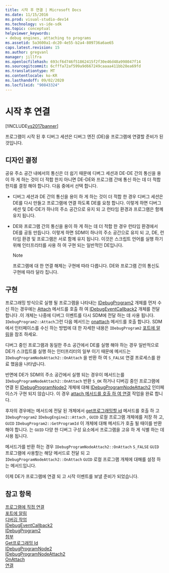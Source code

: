 ```yaml
---
title: 시작 후 연결 | Microsoft Docs
ms.date: 11/15/2016
ms.prod: visual-studio-dev14
ms.technology: vs-ide-sdk
ms.topic: conceptual
helpviewer_keywords:
- debug engines, attaching to programs
ms.assetid: 5a3600a1-dc20-4e55-b2a4-809736a6ae65
caps.latest.revision: 15
ms.author: gregvanl
manager: jillfra
ms.openlocfilehash: 693cf6d746f51862415f2f30e46d48a998047f14
ms.sourcegitcommit: 6cfffa72af599a9d667249caaaa411bb28ea69fd
ms.translationtype: MT
ms.contentlocale: ko-KR
ms.lasthandoff: 09/02/2020
ms.locfileid: "90843324"
---
```

# <a name="attaching-after-a-launch"></a>시작 후 연결
[!INCLUDE[vs2017banner](../../includes/vs2017banner.md)]

프로그램이 시작 된 후 디버그 세션은 디버그 엔진 (DE)을 프로그램에 연결할 준비가 된 것입니다.  
  
## <a name="design-decisions"></a>디자인 결정  
 공유 주소 공간 내에서의 통신은 더 쉽기 때문에 디버그 세션과 DE-DE 간의 통신을 용이 하 게 하는 것이 더 적합 한지 아니면 DE-DE와 프로그램 간에 통신 하는 데 더 적합 한지를 결정 해야 합니다. 다음 중에서 선택 합니다.  
  
- 디버그 세션과 DE 간의 통신을 용이 하 게 하는 것이 더 적합 한 경우 디버그 세션은 DE를 다시 만들고 프로그램에 연결 하도록 DE를 요청 합니다. 이렇게 하면 디버그 세션 및 DE-DE가 하나의 주소 공간으로 유지 되 고 런타임 환경과 프로그램은 함께 유지 됩니다.  
  
- DE와 프로그램 간의 통신을 용이 하 게 하는 데 더 적합 한 경우 런타임 환경에서 DE를 공동 만듭니다. 이렇게 하면 SDM이 하나의 주소 공간으로 유지 되 고, DE, 런타임 환경 및 프로그램은 서로 함께 유지 됩니다. 이것은 스크립트 언어를 실행 하기 위해 인터프리터를 사용 하 여 구현 되는 일반적인 DE입니다.  
  
    > [!NOTE]
    > 프로그램에 대 한 연결 해제는 구현에 따라 다릅니다. DE와 프로그램 간의 통신도 구현에 따라 달라 집니다.  
  
## <a name="implementation"></a>구현  
 프로그래밍 방식으로 실행 될 프로그램을 나타내는 [IDebugProgram2](../../extensibility/debugger/reference/idebugprogram2.md) 개체를 먼저 수신 하는 경우에는 [Attach](../../extensibility/debugger/reference/idebugprogram2-attach.md) 메서드를 호출 하 여 [IDebugEventCallback2](../../extensibility/debugger/reference/idebugeventcallback2.md) 개체를 전달 합니다 .이 개체는 나중에 디버그 이벤트를 다시 SDM에 전달 하는 데 사용 됩니다. `IDebugProgram2::Attach`그런 다음 메서드는 [onattach](../../extensibility/debugger/reference/idebugprogramnodeattach2-onattach.md) 메서드를 호출 합니다. SDM에서 인터페이스를 수신 하는 방법에 대 한 자세한 내용은 `IDebugProgram2` [포트에 알림](../../extensibility/debugger/notifying-the-port.md)을 참조 하세요.  
  
 디버그 중인 프로그램과 동일한 주소 공간에서 DE를 실행 해야 하는 경우 일반적으로 DE가 스크립트를 실행 하는 인터프리터의 일부 이기 때문에 메서드는 `IDebugProgramNodeAttach2::OnAttach` 을 반환 하 여 `S_FALSE` 연결 프로세스를 완료 했음을 나타냅니다.  
  
 반면에 DE가 SDM의 주소 공간에서 실행 되는 경우이 메서드는를 `IDebugProgramNodeAttach2::OnAttach` 반환 `S_OK` 하거나 디버깅 중인 프로그램에 연결 된 [IDebugProgramNode2](../../extensibility/debugger/reference/idebugprogramnode2.md) 개체에 대해 [IDebugProgramNodeAttach2](../../extensibility/debugger/reference/idebugprogramnodeattach2.md) 인터페이스가 구현 되지 않습니다. 이 경우 [attach 메서드를 호출 하 여 연결](../../extensibility/debugger/reference/idebugengine2-attach.md) 작업을 완료 합니다.  
  
 후자의 경우에는 메서드에 전달 된 개체에서 [get프로그래밍할 id](../../extensibility/debugger/reference/idebugprogram2-getprogramid.md) 메서드를 호출 하 고 `IDebugProgram2` `IDebugEngine2::Attach` , `GUID` 로컬 프로그램 개체에를 저장 하 고, `GUID` `IDebugProgram2::GetProgramId` 이 개체에 대해 메서드가 호출 될 때이를 반환 해야 합니다. 는 `GUID` 다양 한 디버그 구성 요소에서 프로그램을 고유 하 게 식별 하는 데 사용 됩니다.  
  
 메서드가를 반환 하는 경우 `IDebugProgramNodeAttach2::OnAttach` `S_FALSE` `GUID` 프로그램에 사용할는 해당 메서드로 전달 되 고 `IDebugProgramNodeAttach2::OnAttach` `GUID` 로컬 프로그램 개체에 대해를 설정 하는 메서드입니다.  
  
 이제 DE가 프로그램에 연결 되 고 시작 이벤트를 보낼 준비가 되었습니다.  
  
## <a name="see-also"></a>참고 항목  
 [프로그램에 직접 연결](../../extensibility/debugger/attaching-directly-to-a-program.md)   
 [포트에 알림](../../extensibility/debugger/notifying-the-port.md)   
 [디버깅 작업](../../extensibility/debugger/debugging-tasks.md)   
 [IDebugEventCallback2](../../extensibility/debugger/reference/idebugeventcallback2.md)   
 [IDebugProgram2](../../extensibility/debugger/reference/idebugprogram2.md)   
 [첨부](../../extensibility/debugger/reference/idebugprogram2-attach.md)   
 [Get프로그래밍 Id](../../extensibility/debugger/reference/idebugprogram2-getprogramid.md)   
 [IDebugProgramNode2](../../extensibility/debugger/reference/idebugprogramnode2.md)   
 [IDebugProgramNodeAttach2](../../extensibility/debugger/reference/idebugprogramnodeattach2.md)   
 [OnAttach](../../extensibility/debugger/reference/idebugprogramnodeattach2-onattach.md)   
 [연결](../../extensibility/debugger/reference/idebugengine2-attach.md)
